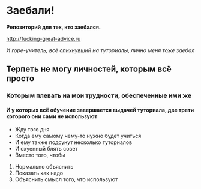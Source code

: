 # Заебали!

**Репозиторий для тех, кто заебался.**

http://fucking-great-advice.ru

*И горе-учитель, всё спихнувший на туториалы, лично меня тоже заебал*

## Терпеть не могу личностей, которым всё просто
### Которым плевать на мои трудности, обеспеченные ими же
#### И у которых всё обучение завершается выдачей туториала, две трети которого они сами не используют

+ Жду того дня
+ Когда ему самому чему-то нужно будет учиться
+ И ему также подсунут несколько туториалов
+ И охуенный блять совет
+ Вместо того, чтобы

1. Нормально объяснить
2. Показать как надо
3. Объяснить смысл того, что используют
